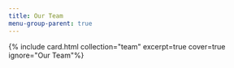 ```yaml
---
title: Our Team
menu-group-parent: true
---
```


{% include card.html collection="team" excerpt=true cover=true ignore="Our Team"%}